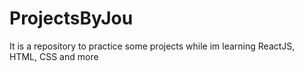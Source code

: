 # ProjectsByJou
It is a repository to practice some projects while im learning ReactJS, HTML, CSS and more
